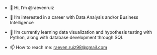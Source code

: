 - 👋 Hi, I’m @raevenruiz
- 👀 I’m interested in a career with Data Analysis and/or Business Intelligence
- 🌱 I’m currently learning data visualization and hypothesis testing with Python, along with database development through SQL

- 📫 How to reach me: raeven.ruiz98@gmail.com

<!---
raevenruiz/raevenruiz is a ✨ special ✨ repository because its `README.md` (this file) appears on your GitHub profile.
You can click the Preview link to take a look at your changes.
--->
